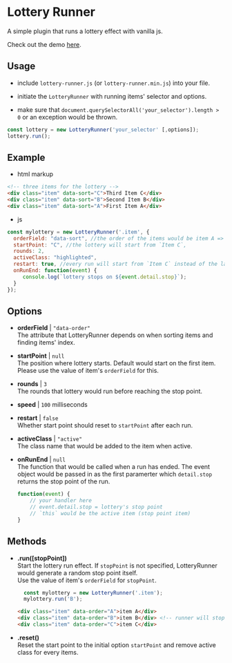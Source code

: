 # Lottery Runner

A simple plugin that runs a lottery effect with vanilla js.

Check out the demo [here](https://tri613.github.io/lottery-runner/).

## Usage

- include `lottery-runner.js` (or `lottery-runner.min.js`) into your file.

- initiate the `LotteryRunner` with running items' selector and options.

- make sure that `document.querySelectorAll('your_selector').length > 0` or an exception would be thrown.

```js
const lottery = new LotteryRunner('your_selector' [,options]);
lottery.run();
```

## Example

- html markup
```html
<!-- three items for the lottery -->
<div class="item" data-sort="C">Third Item C</div>
<div class="item" data-sort="B">Second Item B</div>
<div class="item" data-sort="A">First Item A</div>
```
- js
```js
const mylottery = new LotteryRunner('.item', {
  orderField: "data-sort", //the order of the items would be item A => item B => item C
  startPoint: "C", //the lottery will start from `Item C`,
  rounds: 2,
  activeClass: "highlighted",
  restart: true, //every run will start from `Item C` instead of the last stop point
  onRunEnd: function(event) {
     console.log(`lottery stops on ${event.detail.stop}`);
  }
});
```

## Options

- **orderField** | `"data-order"`  
  The attribute that LotteryRunner depends on when sorting items and finding items' index.

- **startPoint** | `null`  
  The position where lottery starts.
  Default would start on the first item.  
  Please use the value of item's `orderField` for this.

- **rounds** | `3`  
  The rounds that lottery would run before reaching the stop point.

- **speed** | `100` milliseconds

- **restart** | `false`  
  Whether start point should reset to `startPoint` after each run.

- **activeClass** | `"active"`  
  The class name that would be added to the item when active.

- **onRunEnd** | `null`  
  The function that would be called when a run has ended.
  The event object would be passed in as the first paramerter which `detail.stop` returns the stop point of the run.
  ```js
  function(event) {
      // your handler here
      // event.detail.stop = lottery's stop point
      // `this` would be the active item (stop point item)
  }
  ```
  
 ## Methods

- **.run([stopPoint])**  
  Start the lottery run effect. If `stopPoint` is not specified,
  LotteryRunner would generate a random stop point itself.  
  Use the value of item's `orderField` for `stopPoint`.

  ```js
    const mylottery = new LotteryRunner('.item');
    mylottery.run('B');
  ```
  ```html
  <div class="item" data-order="A">item A</div>
  <div class="item" data-order="B">item B</div> <!-- runner will stop here -->
  <div class="item" data-order="C">item C</div>
  ```

- **.reset()**  
  Reset the start point to the initial option `startPoint` and remove active class for every items.

